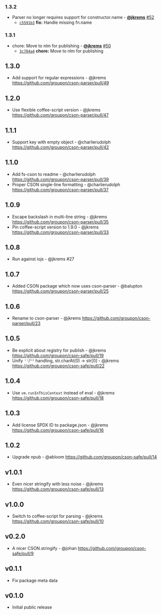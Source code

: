 ### 1.3.2

* Parser no longer requires support for constructor.name - **[@jkrems](https://github.com/jkrems)** [#52](https://github.com/groupon/cson-parser/pull/52)
  - [`c5591b3`](https://github.com/groupon/cson-parser/commit/c5591b3a8ce0ba88a3e7738f940263ef053e7145) **fix:** Handle missing fn.name


### 1.3.1

* chore: Move to nlm for publishing - **[@jkrems](https://github.com/jkrems)** [#50](https://github.com/groupon/cson-parser/pull/50)
  - [`3c704a4`](https://github.com/groupon/cson-parser/commit/3c704a4e796b6d997a4aea499ac7d85bfe9fffe6) **chore:** Move to nlm for publishing


1.3.0
-----
* Add support for regular expressions - @jkrems
  https://github.com/groupon/cson-parser/pull/49

1.2.0
-----
* Use flexible coffee-script version - @jkrems
  https://github.com/groupon/cson-parser/pull/47

1.1.1
-----
* Support key with empty object - @charlierudolph
  https://github.com/groupon/cson-parser/pull/42

1.1.0
-----
* Add fs-cson to readme - @charlierudolph
  https://github.com/groupon/cson-parser/pull/39
* Proper CSON single-line formatting - @charlierudolph
  https://github.com/groupon/cson-parser/pull/37

1.0.9
-----
* Escape backslash in multi-line string - @jkrems
  https://github.com/groupon/cson-parser/pull/35
* Pin coffee-script version to 1.9.0 - @jkrems
  https://github.com/groupon/cson-parser/pull/33

1.0.8
-----
* Run against iojs - @jkrems #27

1.0.7
-----
* Added CSON package which now uses cson-parser - @balupton
  https://github.com/groupon/cson-parser/pull/25

1.0.6
-----
* Rename to cson-parser - @jkrems
  https://github.com/groupon/cson-parser/pull/23

1.0.5
-----
* Be explicit about registry for publish - @jkrems
  https://github.com/groupon/cson-safe/pull/19
* Unify `''`/`""` handling, str.charAt(0) -> str[0] - @jkrems
  https://github.com/groupon/cson-safe/pull/22

1.0.4
-----
* Use `vm.runInThisContext` instead of eval - @jkrems
  https://github.com/groupon/cson-safe/pull/18

1.0.3
-----
* Add license SPDX ID to package.json - @jkrems
  https://github.com/groupon/cson-safe/pull/16

1.0.2
-----
* Upgrade npub - @abloom
  https://github.com/groupon/cson-safe/pull/14

v1.0.1
------
* Even nicer stringify with less noise - @jkrems
  https://github.com/groupon/cson-safe/pull/13

v1.0.0
------
* Switch to coffee-script for parsing - @jkrems
  https://github.com/groupon/cson-safe/pull/10

v0.2.0
------
* A nicer CSON.stringify - @johan
  https://github.com/groupon/cson-safe/pull/9

v0.1.1
------
* Fix package meta data

v0.1.0
------
* Initial public release
